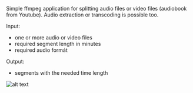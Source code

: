 Simple ffmpeg application for splitting audio files or video files (audiobook from Youtube).
Audio extraction or transcoding is possible too.

Input:
- one or more audio or video files
- required segment length in minutes
- required audio formát

Output:
- segments with the needed time length

![alt text](https://i.imgur.com/hTsHTH9.png)